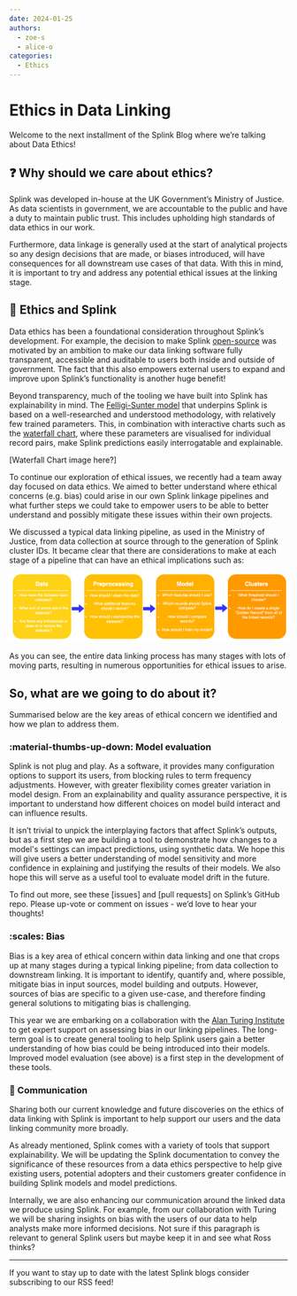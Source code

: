```yaml
---
date: 2024-01-25
authors:
  - zoe-s
  - alice-o
categories:
  - Ethics
---
```


# Ethics in Data Linking

Welcome to the next installment of the Splink Blog where we’re talking about Data Ethics!

## :question: Why should we care about ethics?

Splink was developed in-house at the UK Government’s Ministry of Justice. As data scientists in government, we are accountable to the public and have a duty to maintain public trust. This includes upholding high standards of data ethics in our work.

<!-- more -->

Furthermore, data linkage is generally used at the start of analytical projects so any design decisions that are made, or biases introduced, will have consequences for all downstream use cases of that data. With this in mind, it is important to try and address any potential ethical issues at the linking stage.

## :link: Ethics and Splink

Data ethics has been a foundational consideration throughout Splink’s development. For example, the decision to make Splink [open-source](https://www.robinlinacre.com/open_source_dividend/) was motivated by an ambition to make our data linking software fully transparent, accessible and auditable to users both inside and outside of government. The fact that this also empowers external users to expand and improve upon Splink’s functionality is another huge benefit!

Beyond transparency, much of the tooling we have built into Splink has explainability in mind. The [Felligi-Sunter model](../../topic_guides/theory/fellegi_sunter.md) that underpins Splink is based on a well-researched and understood methodology, with relatively few trained parameters. This, in combination with interactive charts such as the [waterfall chart](../../charts/waterfall_chart.ipynb), where these parameters are visualised for individual record pairs, make Splink predictions easily interrogatable and explainable. 

[Waterfall Chart image here?]

To continue our exploration of ethical issues, we recently had a team away day focused on data ethics. We aimed to better understand where ethical concerns (e.g. bias) could arise in our own Splink linkage pipelines and what further steps we could take to empower users to be able to better understand and possibly mitigate these issues within their own projects. 

We discussed a typical data linking pipeline, as used in the Ministry of Justice, from data collection at source through to the generation of Splink cluster IDs. It became clear that there are considerations to make at each stage of a pipeline that can have an ethical implications such as:

![](./img/linkage_process.drawio.png)

As you can see, the entire data linking process has many stages with lots of moving parts, resulting in numerous opportunities for ethical issues to arise. 

## So, what are we going to do about it?

Summarised below are the key areas of ethical concern we identified and how we plan to address them.

### :material-thumbs-up-down: Model evaluation

Splink is not plug and play. As a software, it provides many configuration options to support its users, from blocking rules to term frequency adjustments. However, with greater flexibility comes greater variation in model design. From an explainability and quality assurance perspective, it is important to understand how different choices on model build interact and can influence results.

It isn’t trivial to unpick the interplaying factors that affect Splink’s outputs, but as a first step we are building a tool to demonstrate how changes to a model's settings can impact predictions, using synthetic data. We hope this will give users a better understanding of model sensitivity and more confidence in explaining and justifying the results of their models. We also hope this will serve as a useful tool to evaluate model drift in the future.

To find out more, see these [issues] and [pull requests] on Splink’s GitHub repo. Please up-vote or comment on issues - we’d love to hear your thoughts!

### :scales: Bias 

Bias is a key area of ethical concern within data linking and one that crops up at many stages during a typical linking pipeline; from data collection to downstream linking. It is important to identify, quantify and, where possible, mitigate bias in input sources, model building and outputs. However, sources of bias are specific to a given use-case, and therefore finding general solutions to mitigating bias is challenging.

This year we are embarking on a collaboration with the [Alan Turing Institute](https://www.turing.ac.uk/) to get expert support on assessing bias in our linking pipelines. The long-term goal is to create general tooling to help Splink users gain a better understanding of how bias could be being introduced into their models. Improved model evaluation (see above) is a first step in the development of these tools.

### :loudspeaker: Communication

Sharing both our current knowledge and future discoveries on the ethics of data linking with Splink is important to help support our users and the data linking community more broadly.

As already mentioned, Splink comes with a variety of tools that support explainability. We will be updating the Splink documentation to convey the significance of these resources from a data ethics perspective to help give existing users, potential adopters and their customers greater confidence in building Splink models and model predictions.

Internally, we are also enhancing our communication around the linked data we produce using Splink. For example, from our collaboration with Turing we will be sharing insights on bias with the users of our data to help analysts make more informed decisions. Not sure if 
this paragraph is relevant to general Splink users but maybe keep it in and see what Ross thinks?

<hr>

If you want to stay up to date with the latest Splink blogs consider subscribing to our RSS feed!
